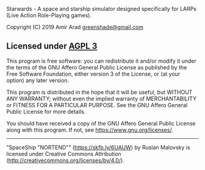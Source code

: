 Starwards - A space and starship simulator designed specifically for LARPs (Live Action Role-Playing games).

Copyright (C) 2019 Amir Arad <greenshade@gmail.com>

## Licensed under [AGPL 3](https://www.gnu.org/licenses/agpl-3.0-standalone.html)

This program is free software: you can redistribute it and/or modify
it under the terms of the GNU Affero General Public License as
published by the Free Software Foundation, either version 3 of the
License, or (at your option) any later version.

This program is distributed in the hope that it will be useful,
but WITHOUT ANY WARRANTY; without even the implied warranty of
MERCHANTABILITY or FITNESS FOR A PARTICULAR PURPOSE. See the
GNU Affero General Public License for more details.

You should have received a copy of the GNU Affero General Public License
along with this program. If not, see <https://www.gnu.org/licenses/>.

---

"SpaceShip "NORTEND"" (https://skfb.ly/6UAUW) by Ruslan Malovsky is licensed under Creative Commons Attribution (http://creativecommons.org/licenses/by/4.0/).

